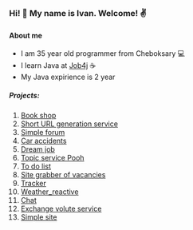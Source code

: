 ### Hi! 👋 My name is Ivan. Welcome! :v:

#### About me

* I am 35 year old programmer from Cheboksary :computer:
* I learn Java at [Job4j](https://job4j.ru/) :coffee:
* My Java expirience is 2 year

##### Projects:
1. [Book shop](https://github.com/ivanmaleev/book-shop)
2. [Short URL generation service](https://github.com/ivanmaleev/job4j_urlshortcut)
3. [Simple forum](https://github.com/ivanmaleev/job4j_forum)
4. [Car accidents](https://github.com/ivanmaleev/job4j_car_accident)
5. [Dream job](https://github.com/ivanmaleev/job4j_dreamjob)
6. [Topic service Pooh](https://github.com/ivanmaleev/job4j_pooh)
7. [To do list](https://github.com/ivanmaleev/job4j_todo)
8. [Site grabber of vacancies](https://github.com/ivanmaleev/job4j_grabber)
9. [Tracker](https://github.com/ivanmaleev/job4j_tracker-new)
10. [Weather_reactive](https://github.com/ivanmaleev/weather_reactive)
11. [Chat](https://github.com/ivanmaleev/chat)
12. [Exchange volute service](https://github.com/ivanmaleev/exchange_rates)
13. [Simple site](https://github.com/ivanmaleev/simple-site)
